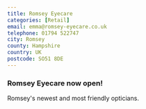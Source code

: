 ```yaml
---
title: Romsey Eyecare
categories: [Retail]
email: emma@romsey-eyecare.co.uk
telephone: 01794 522747
city: Romsey
county: Hampshire
country: UK
postcode: SO51 8DE
---
```

### Romsey Eyecare now open!

Romsey's newest and most friendly opticians.

